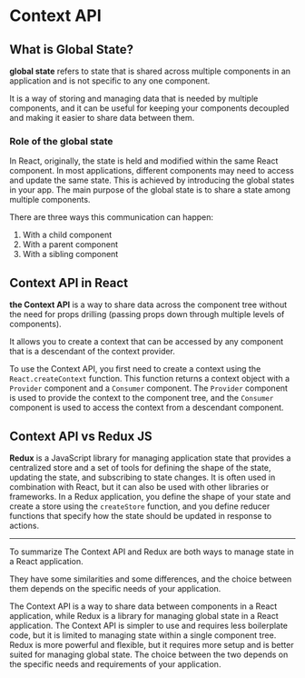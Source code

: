# Context API
## What is Global State?
__global state__ refers to state that is shared across multiple components in an application and is not specific to any one component. 

It is a way of storing and managing data that is needed by multiple components, and it can be useful for keeping your components decoupled and making it easier to share data between them.

### Role of the global state
In React, originally, the state is held and modified within the same React component. In most applications, different components may need to access and update the same state. This is achieved by introducing the global states in your app. The main purpose of the global state is to share a state among multiple components.

There are three ways this communication can happen:

1. With a child component
2. With a parent component
3. With a sibling component


## Context API in React
__the Context API__ is a way to share data across the component tree without the need for props drilling (passing props down through multiple levels of components).

It allows you to create a context that can be accessed by any component that is a descendant of the context provider.

To use the Context API, you first need to create a context using the ```React.createContext``` function. This function returns a context object with a ```Provider``` component and a ```Consumer``` component. The ```Provider``` component is used to provide the context to the component tree, and the ```Consumer``` component is used to access the context from a descendant component.


## Context API vs Redux JS

__Redux__ is a JavaScript library for managing application state that provides a centralized store and a set of tools for defining the shape of the state, updating the state, and subscribing to state changes. It is often used in combination with React, but it can also be used with other libraries or frameworks. In a Redux application, you define the shape of your state and create a store using the ```createStore``` function, and you define reducer functions that specify how the state should be updated in response to actions.
____
To summarize
The Context API and Redux are both ways to manage state in a React application.

They have some similarities and some differences, and the choice between them depends on the specific needs of your application.


The Context API is a way to share data between components in a React application, while Redux is a library for managing global state in a React application. The Context API is simpler to use and requires less boilerplate code, but it is limited to managing state within a single component tree. Redux is more powerful and flexible, but it requires more setup and is better suited for managing global state. The choice between the two depends on the specific needs and requirements of your application.





